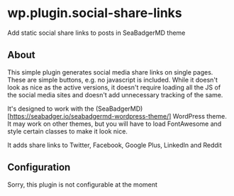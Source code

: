 # wp.plugin.social-share-links
Add static social share links to posts in SeaBadgerMD theme

## About
This simple plugin generates social media share links on single pages. These are simple buttons, e.g. no javascript is included. While it doesn't look as nice as the active versions, it doesn't require loading all the JS of the social media sites and doesn't add unnecessary tracking of the same.

It's designed to work with the (SeaBadgerMD)[https://seabadger.io/seabadgermd-wordpress-theme/] WordPress theme. It may work on other themes, but you will have to load FontAwesome and style certain classes to make it look nice.

It adds share links to Twitter, Facebook, Google Plus, LinkedIn and Reddit

## Configuration
Sorry, this plugin is not configurable at the moment